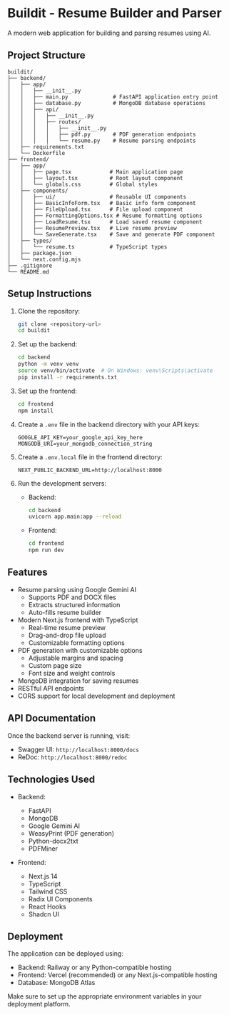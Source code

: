 # Buildit - Resume Builder and Parser

A modern web application for building and parsing resumes using AI.

## Project Structure

```
buildit/
├── backend/
│   ├── app/
│   │   ├── __init__.py
│   │   ├── main.py              # FastAPI application entry point
│   │   ├── database.py          # MongoDB database operations
│   │   ├── api/
│   │   │   ├── __init__.py
│   │   │   ├── routes/
│   │   │   │   ├── __init__.py
│   │   │   │   ├── pdf.py       # PDF generation endpoints
│   │   │   │   └── resume.py    # Resume parsing endpoints
│   ├── requirements.txt
│   └── Dockerfile
├── frontend/
│   ├── app/
│   │   ├── page.tsx            # Main application page
│   │   ├── layout.tsx          # Root layout component
│   │   └── globals.css         # Global styles
│   ├── components/
│   │   ├── ui/                 # Reusable UI components
│   │   ├── BasicInfoForm.tsx   # Basic info form component
│   │   ├── FileUpload.tsx      # File upload component
│   │   ├── FormattingOptions.tsx # Resume formatting options
│   │   ├── LoadResume.tsx      # Load saved resume component
│   │   ├── ResumePreview.tsx   # Live resume preview
│   │   └── SaveGenerate.tsx    # Save and generate PDF component
│   ├── types/
│   │   └── resume.ts           # TypeScript types
│   ├── package.json
│   └── next.config.mjs
├── .gitignore
└── README.md
```

## Setup Instructions

1. Clone the repository:
   ```bash
   git clone <repository-url>
   cd buildit
   ```

2. Set up the backend:
   ```bash
   cd backend
   python -m venv venv
   source venv/bin/activate  # On Windows: venv\Scripts\activate
   pip install -r requirements.txt
   ```

3. Set up the frontend:
   ```bash
   cd frontend
   npm install
   ```

4. Create a `.env` file in the backend directory with your API keys:
   ```
   GOOGLE_API_KEY=your_google_api_key_here
   MONGODB_URI=your_mongodb_connection_string
   ```

5. Create a `.env.local` file in the frontend directory:
   ```
   NEXT_PUBLIC_BACKEND_URL=http://localhost:8000
   ```

6. Run the development servers:
   - Backend: 
     ```bash
     cd backend
     uvicorn app.main:app --reload
     ```
   - Frontend:
     ```bash
     cd frontend
     npm run dev
     ```

## Features

- Resume parsing using Google Gemini AI
  - Supports PDF and DOCX files
  - Extracts structured information
  - Auto-fills resume builder
- Modern Next.js frontend with TypeScript
  - Real-time resume preview
  - Drag-and-drop file upload
  - Customizable formatting options
- PDF generation with customizable options
  - Adjustable margins and spacing
  - Custom page size
  - Font size and weight controls
- MongoDB integration for saving resumes
- RESTful API endpoints
- CORS support for local development and deployment

## API Documentation

Once the backend server is running, visit:
- Swagger UI: `http://localhost:8000/docs`
- ReDoc: `http://localhost:8000/redoc`

## Technologies Used

- Backend:
  - FastAPI
  - MongoDB
  - Google Gemini AI
  - WeasyPrint (PDF generation)
  - Python-docx2txt
  - PDFMiner

- Frontend:
  - Next.js 14
  - TypeScript
  - Tailwind CSS
  - Radix UI Components
  - React Hooks
  - Shadcn UI

## Deployment

The application can be deployed using:

- Backend: Railway or any Python-compatible hosting
- Frontend: Vercel (recommended) or any Next.js-compatible hosting
- Database: MongoDB Atlas

Make sure to set up the appropriate environment variables in your deployment platform.
